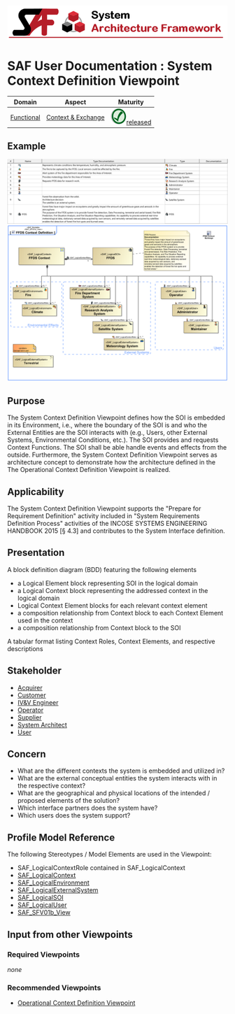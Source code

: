 ![System Architecture Framework](../diagrams/Banner_SAF.png)
# SAF User Documentation : System Context Definition Viewpoint
|**Domain**|**Aspect**|**Maturity**|
| --- | --- | --- |
|[Functional](../domains.md#Domain-Functional)|[Context & Exchange](../aspects.md#Aspect-Context-&-Exchange)|![Released](../diagrams/Symbol_confirmed.png )[released](../using-saf/maturity.md#released)|
## Example
![System-Context-Definition-Viewpoint-primary-example.svg](../diagrams/vp-examples/System-Context-Definition-Viewpoint-primary-example.svg)
![System-Context-Definition-Viewpoint-primary-example-1.svg](../diagrams/vp-examples/System-Context-Definition-Viewpoint-primary-example-1.svg)
## Purpose
The System Context Definition Viewpoint defines how the SOI is embedded in its Environment, i.e., where the boundary of the SOI is and who the External Entities are the SOI interacts with (e.g., Users, other External Systems, Environmental Conditions, etc.). The SOI provides and requests Context Functions. The SOI shall be able handle events and effects from the outside.
Furthermore, the System Context Definition Viewpoint serves as architecture concept to demonstrate how the architecture defined in the The Operational Context Definition Viewpoint is realized.
## Applicability
The System Context Definition Viewpoint supports the "Prepare for Requirement Definition" activity included in "System Requirements Definition Process" activities of the INCOSE SYSTEMS ENGINEERING HANDBOOK 2015 [§ 4.3] and contributes to the System Interface definition.
## Presentation
A block definition diagram (BDD) featuring the following elements
* a Logical Element block representing SOI in the logical domain
* a Logical Context block representing the addressed context in the logical domain
* Logical Context Element blocks for each relevant context element
* a composition relationship from Context block to each Context Element used in the context
* a composition relationship from Context block to the SOI

A tabular format listing Context Roles, Context Elements, and respective descriptions

## Stakeholder
* [Acquirer](../stakeholders.md#Acquirer)
* [Customer](../stakeholders.md#Customer)
* [IV&V Engineer](../stakeholders.md#IV&V-Engineer)
* [Operator](../stakeholders.md#Operator)
* [Supplier](../stakeholders.md#Supplier)
* [System Architect](../stakeholders.md#System-Architect)
* [User](../stakeholders.md#User)
## Concern
* What are the different contexts the system is embedded and utilized in?
* What are the external conceptual entities the system interacts with in the respective context?
* What are the geographical and physical locations of the intended / proposed elements of the solution?
* Which interface partners does the system have?
* Which users does the system support? 
## Profile Model Reference
The following Stereotypes / Model Elements are used in the Viewpoint:
* SAF_LogicalContextRole contained in SAF_LogicalContext
* [SAF_LogicalContext](../stereotypes.md#SAF_LogicalContext)
* [SAF_LogicalEnvironment](../stereotypes.md#SAF_LogicalEnvironment)
* [SAF_LogicalExternalSystem](../stereotypes.md#SAF_LogicalExternalSystem)
* [SAF_LogicalSOI](../stereotypes.md#SAF_LogicalSOI)
* [SAF_LogicalUser](../stereotypes.md#SAF_LogicalUser)
* [SAF_SFV01b_View](../stereotypes.md#SAF_SFV01b_View)
## Input from other Viewpoints
### Required Viewpoints
*none*
### Recommended Viewpoints
* [Operational Context Definition Viewpoint](Operational-Context-Definition-Viewpoint.md)
